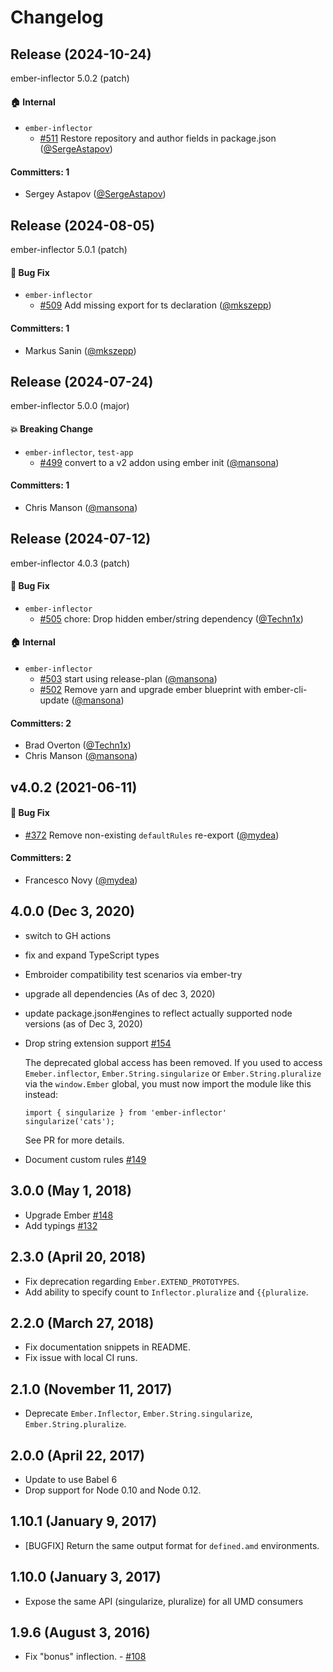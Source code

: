 # Changelog

## Release (2024-10-24)

ember-inflector 5.0.2 (patch)

#### :house: Internal
* `ember-inflector`
  * [#511](https://github.com/emberjs/ember-inflector/pull/511) Restore repository and author fields in package.json ([@SergeAstapov](https://github.com/SergeAstapov))

#### Committers: 1
- Sergey Astapov ([@SergeAstapov](https://github.com/SergeAstapov))

## Release (2024-08-05)

ember-inflector 5.0.1 (patch)

#### :bug: Bug Fix
* `ember-inflector`
  * [#509](https://github.com/emberjs/ember-inflector/pull/509) Add missing export for ts declaration ([@mkszepp](https://github.com/mkszepp))

#### Committers: 1
- Markus Sanin ([@mkszepp](https://github.com/mkszepp))

## Release (2024-07-24)

ember-inflector 5.0.0 (major)

#### :boom: Breaking Change
* `ember-inflector`, `test-app`
  * [#499](https://github.com/emberjs/ember-inflector/pull/499) convert to a v2 addon using ember init ([@mansona](https://github.com/mansona))

#### Committers: 1
- Chris Manson ([@mansona](https://github.com/mansona))

## Release (2024-07-12)

ember-inflector 4.0.3 (patch)

#### :bug: Bug Fix
* `ember-inflector`
  * [#505](https://github.com/emberjs/ember-inflector/pull/505) chore: Drop hidden ember/string dependency ([@Techn1x](https://github.com/Techn1x))

#### :house: Internal
* `ember-inflector`
  * [#503](https://github.com/emberjs/ember-inflector/pull/503) start using release-plan ([@mansona](https://github.com/mansona))
  * [#502](https://github.com/emberjs/ember-inflector/pull/502) Remove yarn and upgrade ember blueprint with ember-cli-update ([@mansona](https://github.com/mansona))

#### Committers: 2
- Brad Overton ([@Techn1x](https://github.com/Techn1x))
- Chris Manson ([@mansona](https://github.com/mansona))

## v4.0.2 (2021-06-11)

#### :bug: Bug Fix
* [#372](https://github.com/emberjs/ember-inflector/pull/372) Remove non-existing `defaultRules` re-export ([@mydea](https://github.com/mydea))

#### Committers: 2
- Francesco Novy ([@mydea](https://github.com/mydea))


## 4.0.0 (Dec 3, 2020)

- switch to GH actions
- fix and expand TypeScript types
- Embroider compatibility test scenarios via ember-try
- upgrade all dependencies (As of dec 3, 2020)
- update package.json#engines to reflect actually supported node versions (as of Dec 3, 2020)
- Drop string extension support [#154](https://github.com/emberjs/ember-inflector/pull/154)

  The deprecated global access has been removed. If you used to access `Emeber.inflector`,
  `Ember.String.singularize` or `Ember.String.pluralize` via the `window.Ember` global,
  you must now import the module like this instead:
  ```
  import { singularize } from 'ember-inflector'
  singularize('cats');
  ```

  See PR for more details.

- Document custom rules [#149](https://github.com/emberjs/ember-inflector/pull/149)

## 3.0.0 (May 1, 2018)

- Upgrade Ember [#148](https://github.com/emberjs/ember-inflector/pull/148)
- Add typings [#132](https://github.com/emberjs/ember-inflector/pull/132)

## 2.3.0 (April 20, 2018)

- Fix deprecation regarding `Ember.EXTEND_PROTOTYPES`.
- Add ability to specify count to `Inflector.pluralize` and `{{pluralize`.

## 2.2.0 (March 27, 2018)

- Fix documentation snippets in README.
- Fix issue with local CI runs.

## 2.1.0 (November 11, 2017)

- Deprecate `Ember.Inflector`, `Ember.String.singularize`, `Ember.String.pluralize`.

## 2.0.0 (April 22, 2017)

- Update to use Babel 6
- Drop support for Node 0.10 and Node 0.12.

## 1.10.1 (January 9, 2017)

- [BUGFIX] Return the same output format for `defined.amd` environments.

## 1.10.0 (January 3, 2017)

- Expose the same API (singularize, pluralize) for all UMD consumers

## 1.9.6 (August 3, 2016)

- Fix "bonus" inflection. - [#108](https://github.com/emberjs/ember-inflector/pull/108)
